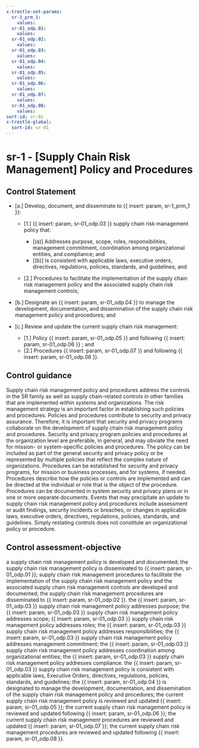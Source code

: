 ```yaml
---
x-trestle-set-params:
  sr-1_prm_1:
    values:
  sr-01_odp.01:
    values:
  sr-01_odp.02:
    values:
  sr-01_odp.03:
    values:
  sr-01_odp.04:
    values:
  sr-01_odp.05:
    values:
  sr-01_odp.06:
    values:
  sr-01_odp.07:
    values:
  sr-01_odp.08:
    values:
sort-id: sr-01
x-trestle-global:
  sort-id: sr-01
---
```


# sr-1 - \[Supply Chain Risk Management\] Policy and Procedures

## Control Statement

- \[a.\] Develop, document, and disseminate to {{ insert: param, sr-1_prm_1 }}:

  - \[1.\] {{ insert: param, sr-01_odp.03 }} supply chain risk management policy that:

    - \[(a)\] Addresses purpose, scope, roles, responsibilities, management commitment, coordination among organizational entities, and compliance; and
    - \[(b)\] Is consistent with applicable laws, executive orders, directives, regulations, policies, standards, and guidelines; and

  - \[2.\] Procedures to facilitate the implementation of the supply chain risk management policy and the associated supply chain risk management controls;

- \[b.\] Designate an {{ insert: param, sr-01_odp.04 }} to manage the development, documentation, and dissemination of the supply chain risk management policy and procedures; and

- \[c.\] Review and update the current supply chain risk management:

  - \[1.\] Policy {{ insert: param, sr-01_odp.05 }} and following {{ insert: param, sr-01_odp.06 }} ; and
  - \[2.\] Procedures {{ insert: param, sr-01_odp.07 }} and following {{ insert: param, sr-01_odp.08 }}.

## Control guidance

Supply chain risk management policy and procedures address the controls in the SR family as well as supply chain-related controls in other families that are implemented within systems and organizations. The risk management strategy is an important factor in establishing such policies and procedures. Policies and procedures contribute to security and privacy assurance. Therefore, it is important that security and privacy programs collaborate on the development of supply chain risk management policy and procedures. Security and privacy program policies and procedures at the organization level are preferable, in general, and may obviate the need for mission- or system-specific policies and procedures. The policy can be included as part of the general security and privacy policy or be represented by multiple policies that reflect the complex nature of organizations. Procedures can be established for security and privacy programs, for mission or business processes, and for systems, if needed. Procedures describe how the policies or controls are implemented and can be directed at the individual or role that is the object of the procedure. Procedures can be documented in system security and privacy plans or in one or more separate documents. Events that may precipitate an update to supply chain risk management policy and procedures include assessment or audit findings, security incidents or breaches, or changes in applicable laws, executive orders, directives, regulations, policies, standards, and guidelines. Simply restating controls does not constitute an organizational policy or procedure.

## Control assessment-objective

a supply chain risk management policy is developed and documented;
the supply chain risk management policy is disseminated to {{ insert: param, sr-01_odp.01 }};
supply chain risk management procedures to facilitate the implementation of the supply chain risk management policy and the associated supply chain risk management controls are developed and documented;
the supply chain risk management procedures are disseminated to {{ insert: param, sr-01_odp.02 }}.
the {{ insert: param, sr-01_odp.03 }} supply chain risk management policy addresses purpose;
the {{ insert: param, sr-01_odp.03 }} supply chain risk management policy addresses scope;
{{ insert: param, sr-01_odp.03 }} supply chain risk management policy addresses roles;
the {{ insert: param, sr-01_odp.03 }} supply chain risk management policy addresses responsibilities;
the {{ insert: param, sr-01_odp.03 }} supply chain risk management policy addresses management commitment;
the {{ insert: param, sr-01_odp.03 }} supply chain risk management policy addresses coordination among organizational entities;
the {{ insert: param, sr-01_odp.03 }} supply chain risk management policy addresses compliance.
the {{ insert: param, sr-01_odp.03 }} supply chain risk management policy is consistent with applicable laws, Executive Orders, directives, regulations, policies, standards, and guidelines;
the {{ insert: param, sr-01_odp.04 }} is designated to manage the development, documentation, and dissemination of the supply chain risk management policy and procedures;
the current supply chain risk management policy is reviewed and updated {{ insert: param, sr-01_odp.05 }};
the current supply chain risk management policy is reviewed and updated following {{ insert: param, sr-01_odp.06 }};
the current supply chain risk management procedures are reviewed and updated {{ insert: param, sr-01_odp.07 }};
the current supply chain risk management procedures are reviewed and updated following {{ insert: param, sr-01_odp.08 }}.
